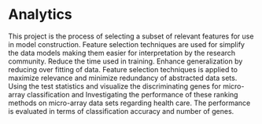 # Analytics
This project is the process of selecting a subset of relevant features for use in model construction. Feature selection techniques are used for simplify the data models making them easier for interpretation by the research community. Reduce the time used in training. Enhance generalization by reducing over fitting of data. Feature selection techniques is applied to maximize relevance and minimize redundancy of abstracted data sets. Using the test statistics and visualize the discriminating genes for micro-array classification and Investigating the performance of these ranking methods on micro-array data sets regarding health care. The performance is evaluated in terms of classification accuracy and number of genes.
